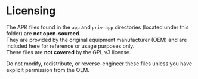# Licensing

The APK files found in the `app` and `priv-app` directories (located under this folder) are **not open-sourced**.  
They are provided by the original equipment manufacturer (OEM) and are included here for reference or usage purposes only.  
These files are **not covered** by the GPL v3 license.

Do not modify, redistribute, or reverse-engineer these files unless you have explicit permission from the OEM.